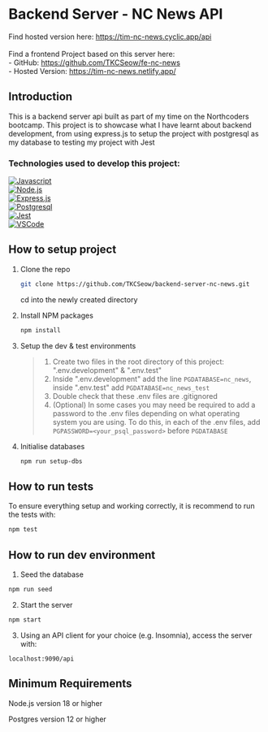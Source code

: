 # Backend Server - NC News API

Find hosted version here: https://tim-nc-news.cyclic.app/api<br><br>
Find a frontend Project based on this server here: <br> - GitHub: https://github.com/TKCSeow/fe-nc-news <br> - Hosted Version: https://tim-nc-news.netlify.app/

## Introduction

This is a backend server api built as part of my time on the Northcoders bootcamp. This project is to showcase what I have learnt about backend development, from using express.js to setup the project with postgresql as my database to testing my project with Jest

### Technologies used to develop this project:
 [![Javascript]][Javascript-url]
<br> [![Node.js]][Node.js-url]
<br> [![Express.js]][Express.js-url]
<br> [![Postgresql]][Postgresql-url]
<br> [![Jest]][Jest-url]
<br> [![VSCode]][VSCode-url]
## How to setup project

1. Clone the repo
   ```sh
   git clone https://github.com/TKCSeow/backend-server-nc-news.git
   ```
    cd into the newly created directory
2. Install NPM packages
   ```sh
   npm install
   ```
3. Setup the dev & test environments 
   > 1. Create two files in the root directory of this project: ".env.development" & ".env.test"
   > 2. Inside ".env.development" add the line `PGDATABASE=nc_news`, inside ".env.test" add `PGDATABASE=nc_news_test`
   > 3. Double check that these .env files are .gitignored
   > 4. (Optional) In some cases you may need be required to add a password to the .env files depending on what operating system you are using. To do this, in each of the .env files, add `PGPASSWORD=<your_psql_password>` before `PGDATABASE`

4. Initialise databases
    ```sh
    npm run setup-dbs
    ```

## How to run tests
To ensure everything setup and working correctly, it is recommend to run the tests with:
```sh
npm test
```

## How to run dev environment
1. Seed the database
```sh
npm run seed
```

2. Start the server
```sh
npm start
```

3. Using an API client for your choice (e.g. Insomnia), access the server with:
```
localhost:9090/api
```

## Minimum Requirements

<p>Node.js version 18 or higher</p>
<p>Postgres version 12 or higher</p>

[Node.js-url]: https://nodejs.org/
[Node.js]: https://img.shields.io/badge/Node.js-43853D?style=for-the-badge&logo=node.js&logoColor=white
[Javascript-url]: https://www.javascript.com/
[Javascript]: https://img.shields.io/badge/JavaScript-F7DF1E?style=for-the-badge&logo=javascript&logoColor=black
[Express.js-url]: https://expressjs.com/
[Express.js]: https://img.shields.io/badge/Express.js-404D59?style=for-the-badge
[Postgresql-url]: https://www.postgresql.org/
[Postgresql]: https://img.shields.io/badge/PostgreSQL-316192?style=for-the-badge&logo=postgresql&logoColor=white
[Heroku-url]: https://www.heroku.com/home
[Heroku]: https://img.shields.io/badge/Heroku-430098?style=for-the-badge&logo=heroku&logoColor=white
[Jest-url]: https://jestjs.io/
[Jest]: https://img.shields.io/badge/Jest-323330?style=for-the-badge&logo=Jest&logoColor=white
[VSCode-url]: https://code.visualstudio.com/
[VSCode]: 	https://img.shields.io/badge/Visual_Studio_Code-0078D4?style=for-the-badge&logo=visual%20studio%20code&logoColor=white

